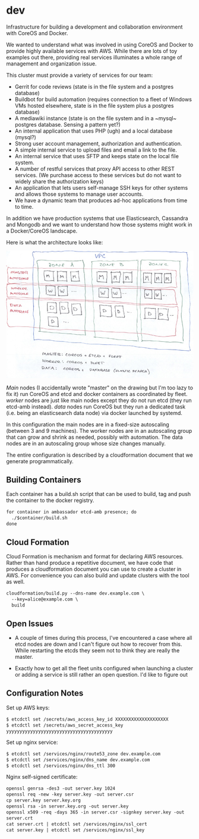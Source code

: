 dev
===

Infrastructure for building a development and collaboration environment with
CoreOS and Docker. 

We wanted to understand what was involved in using CoreOS and Docker to provide
highly available services with AWS. While there are lots of toy examples out
there, providing real services illuminates a whole range of management and 
organization issue.

This cluster must provide a variety of services for our team:

 - Gerrit for code reviews (state is in the file system and a postgres database)
 - Buildbot for build automation (requires connection to a fleet of Windows VMs 
   hosted elsewhere, state is in the file system plus a postgres database)
 - A mediawiki instance (state is on the file system and in a ~mysql~ postgres 
   database. Sensing a pattern yet?)
 - An internal application that uses PHP (ugh) and a local database (mysql?)
 - Strong user account management, authorization and authentication. 
 - A simple internal service to upload files and email a link to the file.
 - An internal service that uses SFTP and keeps state on the local file system.
 - A number of restful services that proxy API access to other REST services.
   (We purchase access to these services but do not want to widely share the 
   authorization keys)
 - An application that lets users self-manage SSH keys for other systems and 
   allows those systems to manage user accounts.
 - We have a dynamic team that produces ad-hoc applications from time to time. 
 
In addition we have production systems that use Elasticsearch, Cassandra and
Mongodb and we want to understand how those systems might work in a 
Docker/CoreOS landscape.

Here is what the architecture looks like:

  ![architecture](doc/architecture.jpeg)

*Main* nodes (I accidentally wrote "master" on the drawing but I'm too lazy to 
fix it) run CoreOS and etcd and docker containers as coordinated by fleet. 
*worker* nodes are just like main nodes except they do not run etcd (they run
etcd-amb instead). *data* nodes run CoreOS but they run a dedicated task (i.e.
being an elasticsearch data node) via docker launched by systemd.

In this configuration the main nodes are in a fixed-size autoscaling (between
3 and 9 machines). The worker nodes are in an autoscaling group that can grow
and shrink as needed, possibly with automation. The data nodes are in an 
autoscaling group whose size changes manually. 

The entire configuration is described by a cloudformation document that we 
generate programmatically. 

Building Containers
-------------------

Each container has a build.sh script that can be used to build, tag and push
the container to the docker registry. 

    for container in ambassador etcd-amb presence; do
      ./$container/build.sh
    done

Cloud Formation
---------------

Cloud Formation is mechanism and format for declaring AWS resources. Rather than
hand produce a repetitive document, we have code that produces a cloudformation
document you can use to create a cluster in AWS. For convenience you can also 
build and update clusters with the tool as well. 

    cloudformation/build.py --dns-name dev.example.com \
      --key=alice@example.com \
      build

Open Issues
-----------

- A couple of times during this process, I've encountered a case where all
  etcd nodes are down and I can't figure out how to recover from this. While
  restarting the etcds they seem not to think they are really the master.

- Exactly how to get all the fleet units configured when launching a cluster or
  adding a service is still rather an open question. I'd like to figure out 
  
Configuration Notes
-------------------

Set up AWS keys:

    $ etcdctl set /secrets/aws_access_key_id XXXXXXXXXXXXXXXXXXXX
    $ etcdctl set /secrets/aws_secret_access_key yyyyyyyyyyyyyyyyyyyyyyyyyyyyyyyyyyyyyyyy
    
Set up nginx service:
    
    $ etcdctl set /services/nginx/route53_zone dev.example.com
    $ etcdctl set /services/nginx/dns_name dev.example.com
    $ etcdctl set /services/nginx/dns_ttl 300
  
Nginx self-signed certificate:

    openssl genrsa -des3 -out server.key 1024
    openssl req -new -key server.key -out server.csr
    cp server.key server.key.org
    openssl rsa -in server.key.org -out server.key
    openssl x509 -req -days 365 -in server.csr -signkey server.key -out server.crt
    cat server.crt | etcdctl set /services/nginx/ssl_cert
    cat server.key | etcdctl set /services/nginx/ssl_key
